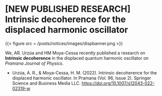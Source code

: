 # [NEW PUBLISHED RESEARCH] Intrinsic decoherence for the displaced harmonic oscillator


{{< figure src = /posts/notices/images/dispbanner.png >}}

We, AR. Urzúa and HM Moya-Cessa recently published a research on **Intrinsic decoherence** in the displaced quantum harmonic oscillator on _Pramana Journal of Physics_.

* Urzúa, A. R., & Moya-Cessa, H. M. (2022). Intrinsic decoherence for  the displaced harmonic oscillator. In Pramana (Vol. 96, Issue 2).   Springer Science and Business Media LLC.  https://doi.org/10.1007/s12043-022-02319-w


